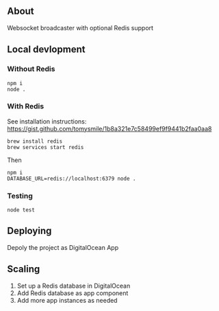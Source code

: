 ## About

Websocket broadcaster with optional Redis support

## Local devlopment

### Without Redis

```
npm i
node .
```

### With Redis

See installation instructions: https://gist.github.com/tomysmile/1b8a321e7c58499ef9f9441b2faa0aa8

```
brew install redis
brew services start redis
```

Then

```
npm i
DATABASE_URL=redis://localhost:6379 node .
```

### Testing

```
node test
```

## Deploying

Depoly the project as DigitalOcean App

## Scaling

1. Set up a Redis database in DigitalOcean
2. Add Redis database as app component
3. Add more app instances as needed
